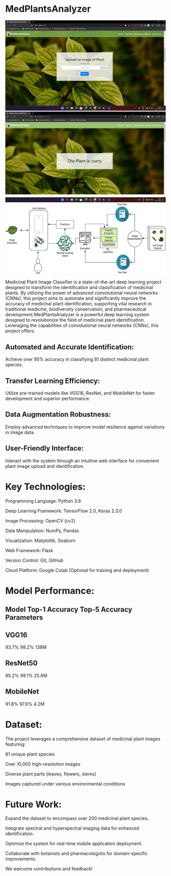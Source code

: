 # MedPlantsAnalyzer  
!["Web_front"](Artefacts/web_front.jpeg)  
!["Web_out"](Artefacts/web_out.jpeg)  
!["flow"](Artefacts/flow.png)  

Medicinal Plant Image Classifier is a state-of-the-art deep learning project designed to transform the identification and classification of medicinal plants. By utilizing the power of advanced convolutional neural networks (CNNs), this project aims to automate and significantly improve the accuracy of medicinal plant identification, supporting vital research in traditional medicine, biodiversity conservation, and pharmaceutical development.MedPlantsAnalyzer is a powerful deep learning system designed to revolutionize the field of medicinal plant identification. Leveraging the capabilities of convolutional neural networks (CNNs), this project offers:

## Automated and Accurate Identification: 
Achieve over 95% accuracy in classifying 81 distinct medicinal plant species.
## Transfer Learning Efficiency: 
Utilize pre-trained models like VGG16, ResNet, and MobileNet for faster development and superior performance.
## Data Augmentation Robustness: 
Employ advanced techniques to improve model resilience against variations in image data.
## User-Friendly Interface: 
Interact with the system through an intuitive web interface for convenient plant image upload and identification.  

# Key Technologies:  


Programming Language: Python 3.8  

Deep Learning Framework: TensorFlow 2.0, Keras 2.3.0  

Image Processing: OpenCV (cv2)  

Data Manipulation: NumPy, Pandas  

Visualization: Matplotlib, Seaborn  

Web Framework: Flask  

Version Control: Git, GitHub  

Cloud Platform: Google Colab (Optional for training and deployment)  

# Model Performance:

## Model	Top-1 Accuracy	Top-5 Accuracy	Parameters  

## VGG16	
93.7%	98.2%	138M  

## ResNet50	
95.2%	99.1%	25.6M  

## MobileNet	
91.8%	97.6%	4.2M  



# Dataset:  

The project leverages a comprehensive dataset of medicinal plant images featuring:  

81 unique plant species  

Over 10,000 high-resolution images  

Diverse plant parts (leaves, flowers, stems)  

Images captured under various environmental conditions  


# Future Work:

Expand the dataset to encompass over 200 medicinal plant species.  

Integrate spectral and hyperspectral imaging data for enhanced identification.  

Optimize the system for real-time mobile application deployment.  

Collaborate with botanists and pharmacologists for domain-specific improvements.  

We welcome contributions and feedback!
